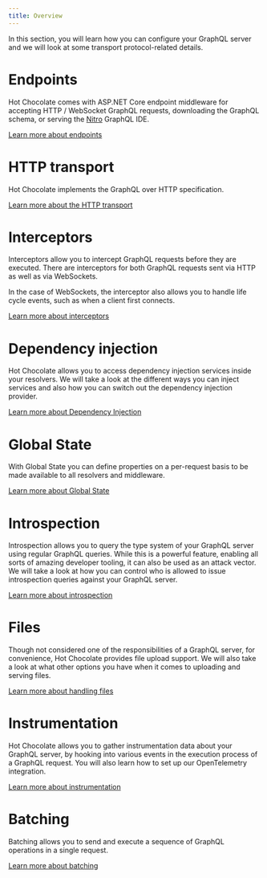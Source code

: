 ```yaml
---
title: Overview
---
```


In this section, you will learn how you can configure your GraphQL server and we will look at some transport protocol-related details.

# Endpoints

Hot Chocolate comes with ASP.NET Core endpoint middleware for accepting HTTP / WebSocket GraphQL requests, downloading the GraphQL schema, or serving the [Nitro](/products/nitro) GraphQL IDE.

[Learn more about endpoints](/docs/hotchocolate/v16/server/endpoints)

# HTTP transport

Hot Chocolate implements the GraphQL over HTTP specification.

[Learn more about the HTTP transport](/docs/hotchocolate/v16/server/http-transport)

# Interceptors

Interceptors allow you to intercept GraphQL requests before they are executed. There are interceptors for both GraphQL requests sent via HTTP as well as via WebSockets.

In the case of WebSockets, the interceptor also allows you to handle life cycle events, such as when a client first connects.

[Learn more about interceptors](/docs/hotchocolate/v16/server/interceptors)

# Dependency injection

Hot Chocolate allows you to access dependency injection services inside your resolvers. We will take a look at the different ways you can inject services and also how you can switch out the dependency injection provider.

[Learn more about Dependency Injection](/docs/hotchocolate/v16/server/dependency-injection)

# Global State

With Global State you can define properties on a per-request basis to be made available to all resolvers and middleware.

[Learn more about Global State](/docs/hotchocolate/v16/server/global-state)

# Introspection

Introspection allows you to query the type system of your GraphQL server using regular GraphQL queries. While this is a powerful feature, enabling all sorts of amazing developer tooling, it can also be used as an attack vector. We will take a look at how you can control who is allowed to issue introspection queries against your GraphQL server.

[Learn more about introspection](/docs/hotchocolate/v16/server/introspection)

# Files

Though not considered one of the responsibilities of a GraphQL server, for convenience, Hot Chocolate provides file upload support. We will also take a look at what other options you have when it comes to uploading and serving files.

[Learn more about handling files](/docs/hotchocolate/v16/server/files)

# Instrumentation

Hot Chocolate allows you to gather instrumentation data about your GraphQL server, by hooking into various events in the execution process of a GraphQL request. You will also learn how to set up our OpenTelemetry integration.

[Learn more about instrumentation](/docs/hotchocolate/v16/server/instrumentation)

# Batching

Batching allows you to send and execute a sequence of GraphQL operations in a single request.

[Learn more about batching](/docs/hotchocolate/v16/server/batching)
